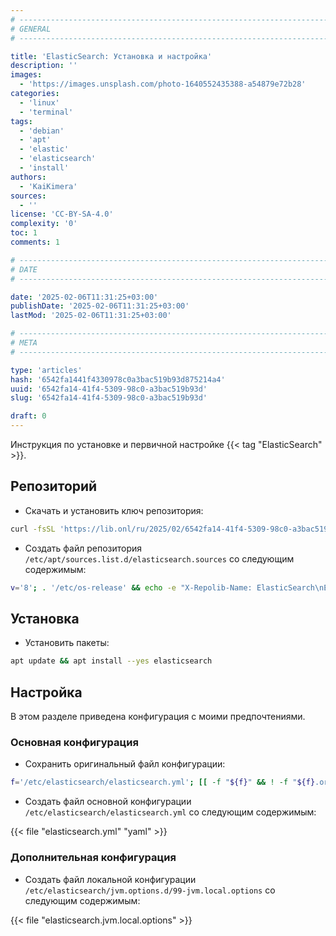 ```yaml
---
# -------------------------------------------------------------------------------------------------------------------- #
# GENERAL
# -------------------------------------------------------------------------------------------------------------------- #

title: 'ElasticSearch: Установка и настройка'
description: ''
images:
  - 'https://images.unsplash.com/photo-1640552435388-a54879e72b28'
categories:
  - 'linux'
  - 'terminal'
tags:
  - 'debian'
  - 'apt'
  - 'elastic'
  - 'elasticsearch'
  - 'install'
authors:
  - 'KaiKimera'
sources:
  - ''
license: 'CC-BY-SA-4.0'
complexity: '0'
toc: 1
comments: 1

# -------------------------------------------------------------------------------------------------------------------- #
# DATE
# -------------------------------------------------------------------------------------------------------------------- #

date: '2025-02-06T11:31:25+03:00'
publishDate: '2025-02-06T11:31:25+03:00'
lastMod: '2025-02-06T11:31:25+03:00'

# -------------------------------------------------------------------------------------------------------------------- #
# META
# -------------------------------------------------------------------------------------------------------------------- #

type: 'articles'
hash: '6542fa1441f4330978c0a3bac519b93d875214a4'
uuid: '6542fa14-41f4-5309-98c0-a3bac519b93d'
slug: '6542fa14-41f4-5309-98c0-a3bac519b93d'

draft: 0
---
```


Инструкция по установке и первичной настройке {{< tag "ElasticSearch" >}}.

<!--more-->

## Репозиторий

- Скачать и установить ключ репозитория:

```bash
curl -fsSL 'https://lib.onl/ru/2025/02/6542fa14-41f4-5309-98c0-a3bac519b93d/elasticsearch.asc' | gpg --dearmor -o '/etc/apt/keyrings/elasticsearch.gpg'
```

- Создать файл репозитория `/etc/apt/sources.list.d/elasticsearch.sources` со следующим содержимым:

```bash
v='8'; . '/etc/os-release' && echo -e "X-Repolib-Name: ElasticSearch\nEnabled: yes\nTypes: deb\nURIs: https://artifacts.elastic.co/packages/${v}.x/apt\n#URIs: https://mirror.yandex.ru/mirrors/elastic/${v}\nSuites: stable\nComponents: main\nArchitectures: $( dpkg --print-architecture )\nSigned-By: /etc/apt/keyrings/elasticsearch.gpg\n" | tee '/etc/apt/sources.list.d/elasticsearch.sources' > '/dev/null'
```

## Установка

- Установить пакеты:

```bash
apt update && apt install --yes elasticsearch
```

## Настройка

В этом разделе приведена конфигурация с моими предпочтениями.

### Основная конфигурация

- Сохранить оригинальный файл конфигурации:

```bash
f='/etc/elasticsearch/elasticsearch.yml'; [[ -f "${f}" && ! -f "${f}.orig" ]] && mv "${f}" "${f}.orig"
```

- Создать файл основной конфигурации `/etc/elasticsearch/elasticsearch.yml` со следующим содержимым:

{{< file "elasticsearch.yml" "yaml" >}}

### Дополнительная конфигурация

- Создать файл локальной конфигурации `/etc/elasticsearch/jvm.options.d/99-jvm.local.options` со следующим содержимым:

{{< file "elasticsearch.jvm.local.options" >}}
